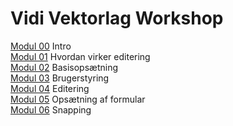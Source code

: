 # Vidi Vektorlag Workshop

[Modul 00](00-Intro) Intro  
[Modul 01](01-Hvordan-virker-editering) Hvordan virker editering  
[Modul 02](02-Basisopsaetning) Basisopsætning  
[Modul 03](03-Brugerstyring) Brugerstyring  
[Modul 04](04-Editering) Editering  
[Modul 05](05-Opsaetning-af-formular) Opsætning af formular  
[Modul 06](06-Snapping) Snapping  



